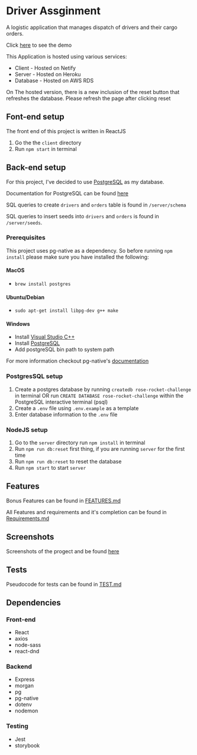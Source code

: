 # Driver Assginment

A logistic application that manages dispatch of drivers and their cargo orders.

Click [here](https://stupefied-dijkstra-eddaea.netlify.app/) to see the demo

This Application is hosted using various services:

- Client - Hosted on Netify
- Server - Hosted on Heroku
- Database - Hosted on AWS RDS

On The hosted version, there is a new inclusion of the reset button that refreshes the database. Please refresh the page after clicking reset

## Font-end setup

The front end of this project is written in ReactJS

1. Go the the `client` directory
2. Run `npm start` in terminal

## Back-end setup

For this project, I've decided to use [PostgreSQL](https://www.postgresql.org/) as my database.

Documentation for PostgreSQL can be found [here](https://www.postgresql.org/docs/14/index.html)

SQL queries to create `drivers` and `orders` table is found in `/server/schema`

SQL queries to insert seeds into `drivers` and `orders` is found in `/server/seeds`.

### Prerequisites
This project uses pg-native as a dependency. So before running `npm install` please make sure you have installed the following:

#### MacOS
* `brew install postgres`

#### Ubuntu/Debian
* `sudo apt-get install libpg-dev g++ make`

#### Windows
* Install [Visual Studio C++](https://docs.microsoft.com/en-us/cpp/build/vscpp-step-0-installation?view=msvc-160)
* Install [PostgreSQL](https://www.enterprisedb.com/downloads/postgres-postgresql-downloads)
* Add postgreSQL bin path to system path

For more information checkout pg-native's [documentation](https://www.npmjs.com/package/pg-native)

### PostgresSQL setup

1. Create a postgres database by running `createdb rose-rocket-challenge` in terminal OR run `CREATE DATABASE rose-rocket-challenge` within the PostgreSQL interactive terminal (psql)
1. Create a `.env` file using `.env.example` as a template
1. Enter database information to the `.env` file

### NodeJS setup

1. Go to the `server` directory run `npm install` in terminal
1. Run `npm run db:reset` first thing, if you are running `server` for the first time
1. Run `npm run db:reset` to reset the database
1. Run `npm start` to start `server`

## Features

Bonus Features can be found in [FEATURES.md](./FEATURES.md)

All Features and requirements and it's completion can be found in [Requirements.md](./Requirements.md)

## Screenshots

Screenshots of the progect and be found [here](./screenshots/SCREENSHOTS.md)

## Tests

Pseudocode for tests can be found in [TEST.md](./TEST.md)

## Dependencies

### Front-end

- React
- axios
- node-sass
- react-dnd

### Backend

- Express
- morgan
- pg
- pg-native
- dotenv
- nodemon

### Testing

- Jest
- storybook
